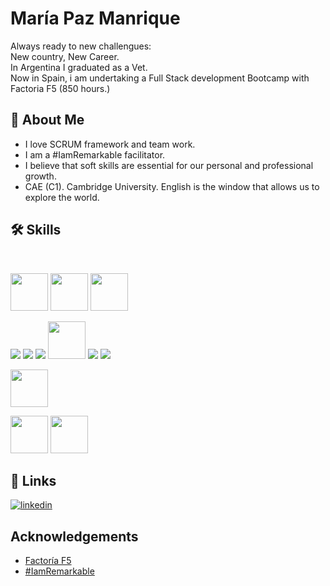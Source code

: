 
# María Paz Manrique
Always ready to new challengues: <br>
New country, New Career. <br>
In Argentina I graduated as a Vet. <br>
 Now in Spain, i am undertaking a Full Stack development Bootcamp with Factoria F5 (850 hours.)

## 🚀 About Me
-  I love SCRUM framework and team work. 
-  I am a #IamRemarkable facilitator.
-  I believe that soft skills are essential for our personal and professional growth.
-  CAE (C1). Cambridge University. English is the window that allows us to explore the world.


## 🛠 Skills

<br>

<img height=60px src="https://img.icons8.com/fluency/2x/sprint-iteration.png"> <img height=60px src="https://img.icons8.com/color/2x/jira.png"> <img height=60px src="https://img.icons8.com/color/2x/figma.png"> 

<img src="https://img.icons8.com/color/48/000000/html-5--v1.png"/>  <img src="https://img.icons8.com/color/48/000000/css3.png"/>  <img src="https://img.icons8.com/color/48/000000/sass.png"/> <img height=60px src="https://img.icons8.com/color/2x/bootstrap.png"> 
<img src="https://img.icons8.com/color/48/000000/javascript--v1.png"/>   <img src="https://img.icons8.com/color/48/000000/npm.png"/>  

 <img height=60px src="https://img.icons8.com/color/2x/vue-js.png">  


<img height=60px src="https://img.icons8.com/officel/48/000000/php-logo.png"/>   <img height=60px  src="https://img.icons8.com/color/48/000000/mysql-logo.png"/>
<br>




## 🔗 Links

[![linkedin](https://img.shields.io/badge/linkedin-0A66C2?style=for-the-badge&logo=linkedin&logoColor=white)](https://www.linkedin.com/in/MariaPazManrique/)




## Acknowledgements

 - [Factoría F5](https://factoriaf5.org/)
 - [#IamRemarkable](https://iamremarkable.withgoogle.com/)
 


